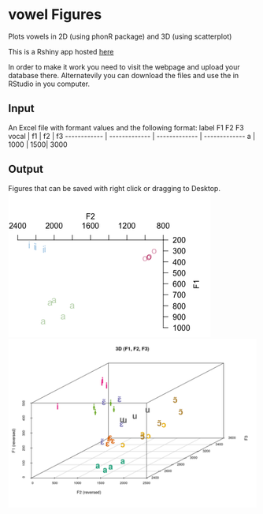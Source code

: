 # vowel Figures
 Plots vowels in 2D (using phonR package) and 3D (using scatterplot)

 This is a Rshiny app hosted [here](https://wendyelvira.shinyapps.io/plotVowels/)

 In order to make it work you need to visit the webpage and upload your database there. Alternatevily you can download the files and use the in RStudio in you computer.
 
## Input
 An Excel file  with formant values and the following format:
  label F1 F2 F3
vocal | f1 | f2 | f3
------------ | ------------- | ------------- | -------------
a | 1000 | 1500| 3000
 
## Output
Figures that can be saved with right click or dragging to Desktop.
![image](2D.png)
![image](3D.png)